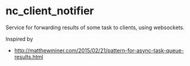 # nc_client_notifier

Service for forwarding results of some task to clients, using websockets.

Inspired by
- http://matthewminer.com/2015/02/21/pattern-for-async-task-queue-results.html

